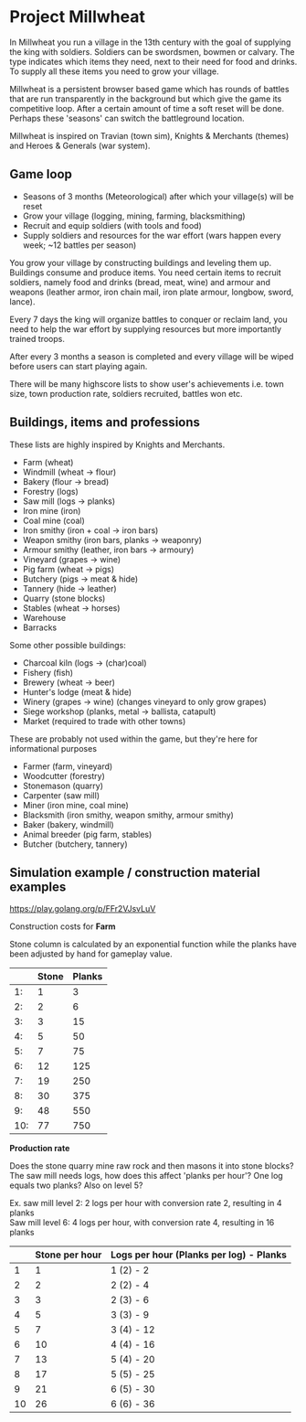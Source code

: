 # Project Millwheat

In Millwheat you run a village in the 13th century  with the goal of supplying the king with soldiers.
Soldiers can be swordsmen, bowmen or calvary. The type indicates which items they need, next to their need
for food and drinks.
To supply all these items you need to grow your village.

Millwheat is a persistent browser based game which has rounds of battles that are run transparently in the background
but which give the game its competitive loop. After a certain amount of time a soft reset will be done.
Perhaps these 'seasons' can switch the battleground location.

Millwheat is inspired on Travian (town sim), Knights & Merchants (themes) and Heroes & Generals (war system).

## Game loop

- Seasons of 3 months (Meteorological) after which your village(s) will be reset
- Grow your village (logging, mining, farming, blacksmithing)
- Recruit and equip soldiers (with tools and food)
- Supply soldiers and resources for the war effort (wars happen every week; ~12 battles per season)

You grow your village by constructing buildings and leveling them up. Buildings consume and produce items.
You need certain items to recruit soldiers, namely food and drinks (bread, meat, wine) and armour and weapons
(leather armor, iron chain mail, iron plate armour, longbow, sword, lance).

Every 7 days the king will organize battles to conquer or reclaim land, you need to help the war effort
by supplying resources but more importantly trained troops.

After every 3 months a season is completed and every village will be wiped before users can start playing again.

There will be many highscore lists to show user's achievements i.e. town size, town production rate, 
soldiers recruited, battles won etc.

## Buildings, items and professions

These lists are highly inspired by Knights and Merchants.

- Farm (wheat)
- Windmill (wheat -> flour)
- Bakery (flour -> bread)
- Forestry (logs)
- Saw mill (logs -> planks) 
- Iron mine (iron)
- Coal mine (coal)
- Iron smithy (iron + coal -> iron bars)
- Weapon smithy (iron bars, planks -> weaponry)
- Armour smithy (leather, iron bars -> armoury)
- Vineyard (grapes -> wine)
- Pig farm (wheat -> pigs)
- Butchery (pigs -> meat & hide)
- Tannery (hide -> leather)
- Quarry (stone blocks)
- Stables (wheat -> horses)
- Warehouse
- Barracks

Some other possible buildings:

- Charcoal kiln (logs -> (char)coal)
- Fishery (fish)
- Brewery (wheat -> beer)
- Hunter's lodge (meat & hide)
- Winery (grapes -> wine) (changes vineyard to only grow grapes)
- Siege workshop (planks, metal -> ballista, catapult)
- Market (required to trade with other towns)

These are probably not used within the game, but they're here for informational purposes

- Farmer (farm, vineyard)
- Woodcutter (forestry)
- Stonemason (quarry)
- Carpenter (saw mill)
- Miner (iron mine, coal mine)
- Blacksmith (iron smithy, weapon smithy, armour smithy)
- Baker (bakery, windmill)
- Animal breeder (pig farm, stables)
- Butcher (butchery, tannery)


## Simulation example / construction material examples

https://play.golang.org/p/FFr2VJsvLuV

Construction costs for **Farm**

Stone column is calculated by an exponential function while the planks have been adjusted by hand for gameplay value.

|     | Stone | Planks |
|-----|-------|--------|
| 1:  | 1     | 3      |
| 2:  | 2     | 6      |
| 3:  | 3     | 15     |
| 4:  | 5     | 50     |
| 5:  | 7     | 75     |
| 6:  | 12    | 125    |
| 7:  | 19    | 250    |
| 8:  | 30    | 375    |
| 9:  | 48    | 550    |
| 10: | 77    | 750    |


**Production rate**

Does the stone quarry mine raw rock and then masons it into stone blocks?
The saw mill needs logs, how does this affect 'planks per hour'? One log equals two planks? Also on level 5?

Ex. saw mill level 2: 2 logs per hour with conversion rate 2, resulting in 4 planks  
Saw mill level 6: 4 logs per hour, with conversion rate 4, resulting in 16 planks

|    | Stone per hour | Logs per hour (Planks per log) - Planks |
|----|----------------|-----------------|
| 1  |   1   |   1 (2) - 2   |
| 2  |   2   |   2 (2) - 4   |
| 3  |   3   |   2 (3) - 6   |
| 4  |   5   |   3 (3) - 9   |
| 5  |   7   |   3 (4) - 12  |
| 6  |   10  |   4 (4) - 16  |
| 7  |   13  |   5 (4) - 20  |
| 8  |   17  |   5 (5) - 25  |
| 9  |   21  |   6 (5) - 30  |
| 10 |   26  |   6 (6) - 36  |
